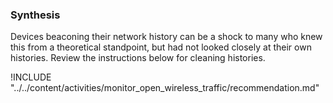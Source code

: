 ### Synthesis

Devices beaconing their network history can be a shock to many who knew this from a theoretical standpoint, but had not looked closely at their own histories.  Review the instructions below for cleaning histories.

!INCLUDE "../../content/activities/monitor_open_wireless_traffic/recommendation.md"